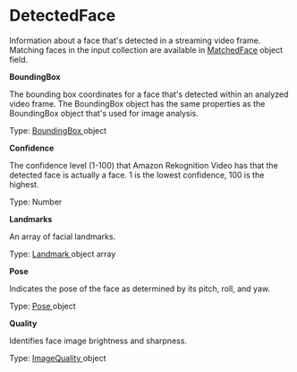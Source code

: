 # DetectedFace<a name="streaming-video-kinesis-output-reference-detectedface"></a>

Information about a face that's detected in a streaming video frame\. Matching faces in the input collection are available in [MatchedFace](streaming-video-kinesis-output-reference-facematch.md) object field\.

**BoundingBox**

The bounding box coordinates for a face that's detected within an analyzed video frame\. The BoundingBox object has the same properties as the BoundingBox object that's used for image analysis\.

Type: [ BoundingBox ](API_BoundingBox.md) object 

**Confidence**

The confidence level \(1\-100\) that Amazon Rekognition Video has that the detected face is actually a face\. 1 is the lowest confidence, 100 is the highest\.

Type: Number

**Landmarks**

An array of facial landmarks\.

Type: [ Landmark ](API_Landmark.md) object array

**Pose**

Indicates the pose of the face as determined by its pitch, roll, and yaw\.

Type: [ Pose ](API_Pose.md) object

**Quality**

Identifies face image brightness and sharpness\. 

Type: [ ImageQuality ](API_ImageQuality.md) object